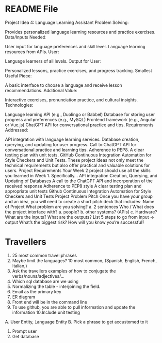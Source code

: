 # README File
Project Idea 4: Language Learning Assistant
Problem Solving:

Provides personalized language learning resources and practice exercises.
Data/Inputs Needed:

User input for language preferences and skill level.
Language learning resources from APIs.
User:

Language learners of all levels.
Output for User:

Personalized lessons, practice exercises, and progress tracking.
Smallest Useful Piece:

A basic interface to choose a language and receive lesson recommendations.
Additional Value:

Interactive exercises, pronunciation practice, and cultural insights.
Technologies:

Language learning API (e.g., Duolingo or Babbel)
Database for storing user progress and preferences (e.g., MySQL)
Frontend framework (e.g., Angular or Vue.js)
ChatGPT API for conversational practice and tips.
Requirements Addressed:

API integration with language learning services.
Database creation, querying, and updating for user progress.
Call to ChatGPT API for conversational practice and learning tips.
Adherence to PEP8.
A clear testing plan with unit tests.
GitHub Continuous Integration Automation for Style Checkers and Unit Tests.
These project ideas not only meet the technical requirements but also offer practical and valuable solutions for users.
Project Requirements
Your Week 2 project should use all the skills you learned in Week 1. Specifically…
API integration
Creation, Querying, and Updating of Databases
A call to the ChatGPT API and incorporation of the received response
Adherence to PEP8 style
A clear testing plan and appropriate unit tests
Github Continuous Integration Automation for Style Checkers and Unit Tests
Project Problem Pitch
Once you have your group and an idea, you will need to create a short pitch deck that includes:
Name of Project
What problem are you solving?
a. 2 sentences
Who / What does the project interface with?
a. people?
b. other systems? (APIs)
c. Hardware?
What are the inputs?
What are the outputs?
List 5 steps to go from input -> output
What’s the biggest risk?
How will you know you’re successful?




# Travellers
1. 25 most common travel phrases
2. Maybe limit the languages? 10 most common, (Spanish, English, French, Italian,) 
3. Ask the travellers examples of how to conjugate the verbs/nouns/adjectives/...
4. Which sql database are we using
5. Normalizing the table - interjoining the field. 
6. Email as the primary key
7. ER diagram
8. Front end will be in the command line
9. To use github, you are able to pull information and update the information
10.Include unit testing


A. User Entity, Language Entity
B. Pick a phrase to get accustomed to it

1. Prompt user
2. Get database 
